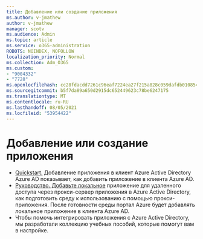 ```yaml
---
title: Добавление или создание приложения
ms.author: v-jmathew
author: v-jmathew
manager: scotv
ms.audience: Admin
ms.topic: article
ms.service: o365-administration
ROBOTS: NOINDEX, NOFOLLOW
localization_priority: Normal
ms.collection: Adm_O365
ms.custom:
- "9004332"
- "7728"
ms.openlocfilehash: cc28fdacdd7261c96eaf7224ea27f215a828c059dafdb01085434d06551c6e0b
ms.sourcegitcommit: b5f7da89a650d2915dc652449623c78be6247175
ms.translationtype: MT
ms.contentlocale: ru-RU
ms.lasthandoff: 08/05/2021
ms.locfileid: "53954422"
---
```

# <a name="adding-or-creating-an-application"></a>Добавление или создание приложения

- [Quickstart.](https://docs.microsoft.com/azure/active-directory/manage-apps/add-application-portal) Добавление приложения в клиент Azure Active Directory Azure AD показывает, как добавить приложение в клиента Azure AD.
- [Руководство. Добавьте локальное](https://docs.microsoft.com/azure/active-directory/manage-apps/application-proxy-add-on-premises-application) приложение для удаленного доступа через прокси-сервер приложения в Azure Active Directory, как подготовить среду к использованию с помощью прокси-приложения. После готовности среды портал Azure будет добавлять локальное приложение в клиента Azure AD.
- Чтобы помочь интегрировать приложения с Azure Active Directory, мы [](https://docs.microsoft.com/azure/active-directory/saas-apps/tutorial-list) разработали коллекцию учебных пособий, которые помогут вам в настройке.
